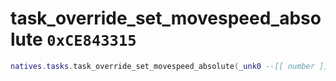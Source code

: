 # task_override_set_movespeed_absolute `0xCE843315`

```lua
natives.tasks.task_override_set_movespeed_absolute(_unk0 --[[ number ]], _unk1 --[[ number ]])
```
